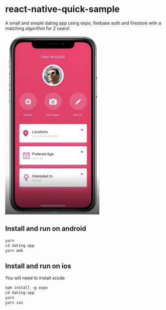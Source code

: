 # react-native-quick-sample

A small and simple dating app using expo, firebase auth and firestore with a matching algorithm for 2 users!

<img src="demo.png" alt="demo" width="60%"/>

## Install and run on android

```
yarn
cd dating-app
yarn web
```

## Install and run on ios

You will need to install xcode

```
npm install -g expo
cd dating-app
yarn
yarn ios
```
